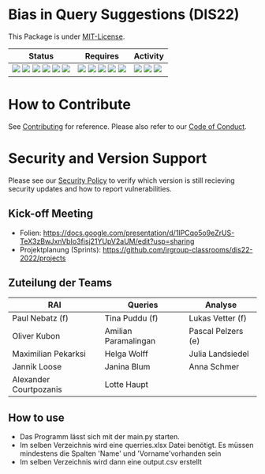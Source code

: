 # Bias in Query Suggestions (DIS22)

This Package is under [MIT-License](LICENSE).

|Status|Requires|Activity|
|-|-|-|
![](https://img.shields.io/github/languages/top/irgroup-classrooms/dis22-2022) ![](https://img.shields.io/github/v/tag/irgroup-classrooms/dis22-2022?include_prereleases&label=release) ![](https://img.shields.io/github/license/irgroup-classrooms/dis22-2022?label=license) ![](https://img.shields.io/github/workflow/status/irgroup-classrooms/dis22-2022/rai%20integration%20testing?logo=GitHub&label=IT) ![](https://img.shields.io/github/workflow/status/irgroup-classrooms/dis22-2022/rai%20unit%20testing?logo=GitHub&label=UT) ![](https://img.shields.io/github/workflow/status/irgroup-classrooms/dis22-2022/rai%20linting?logo=GitHub&label=Code%20Quality) | ![](https://img.shields.io/github/pipenv/locked/python-version/irgroup-classrooms/dis22-2022) ![](https://img.shields.io/github/pipenv/locked/dependency-version/irgroup-classrooms/dis22-2022/numpy) ![](https://img.shields.io/github/pipenv/locked/dependency-version/irgroup-classrooms/dis22-2022/requests) ![](https://img.shields.io/github/pipenv/locked/dependency-version/irgroup-classrooms/dis22-2022/bs4) ![](https://img.shields.io/github/pipenv/locked/dependency-version/irgroup-classrooms/dis22-2022/pandas)| ![](https://img.shields.io/github/last-commit/irgroup-classrooms/dis22-2022) ![](https://img.shields.io/github/contributors/irgroup-classrooms/dis22-2022) ![](https://img.shields.io/github/downloads/irgroup-classrooms/dis22-2022/total)

# How to Contribute

See [Contributing](CONTRIBUTING.md) for reference. Please also refer to our [Code of Conduct](CODE_OF_CONDUCT.md).

# Security and Version Support

Please see our [Security Policy](SECURITY.md) to verify which version is still recieving security updates and how to report vulnerabilities.

## Kick-off Meeting

* Folien: https://docs.google.com/presentation/d/1IPCqo5o9eZrUS-TeX3zBwJxnVbIo3fisj21YUpV2aUM/edit?usp=sharing
* Projektplanung (Sprints): https://github.com/irgroup-classrooms/dis22-2022/projects

## Zuteilung der Teams

|RAI                    |Queries              |Analyse            |
|-----------------------|---------------------|-------------------|
|Paul Nebatz (f)        |Tina Puddu (f)       |Lukas Vetter (f)   |
|Oliver Kubon           |Amilian Paramalingan |Pascal Pelzers (e) |
|Maximilian Pekarksi    |Helga Wolff          |Julia Landsiedel   |
|Jannik Loose           |Janina Blum          |Anna Schmer        |
|Alexander Courtpozanis |Lotte Haupt          |                   |


## How to use
- Das Programm lässt sich mit der main.py starten. 
- Im selben Verzeichnis wird eine querries.xlsx Datei benötigt. Es müssen mindestens die Spalten 'Name' und 'Vorname'vorhanden sein
- Im selben Verzeichnis wird dann eine output.csv erstellt